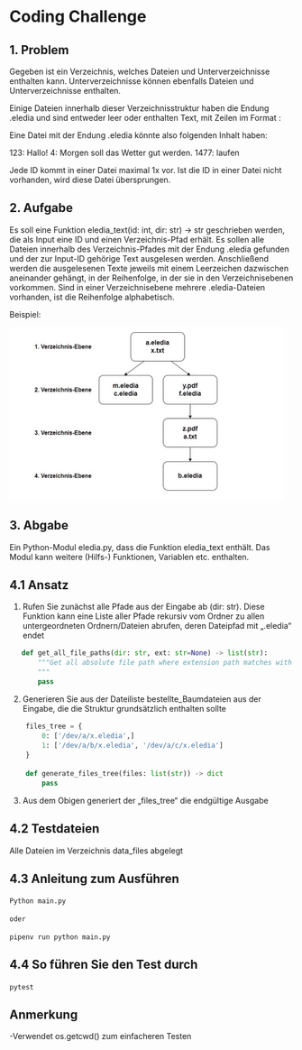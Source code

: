 # Coding Challenge

## 1. Problem
Gegeben ist ein Verzeichnis, welches Dateien und Unterverzeichnisse enthalten kann. Unterverzeichnisse können
ebenfalls Dateien und Unterverzeichnisse enthalten.

Einige Dateien innerhalb dieser Verzeichnisstruktur haben die Endung .eledia und sind entweder leer oder
enthalten Text, mit Zeilen im Format <ID>: <Text>

Eine Datei mit der Endung .eledia könnte also folgenden Inhalt haben:

123: Hallo!
4: Morgen soll das Wetter gut werden.
1477: laufen

Jede ID kommt in einer Datei maximal 1x vor. Ist die ID in einer Datei nicht vorhanden, wird diese Datei
übersprungen.


## 2. Aufgabe
Es soll eine Funktion eledia_text(id: int, dir: str) → str geschrieben werden, die als Input eine ID und einen
Verzeichnis-Pfad erhält. Es sollen alle Dateien innerhalb des Verzeichnis-Pfades mit der Endung .eledia gefunden
und der zur Input-ID gehörige Text ausgelesen werden. Anschließend werden die ausgelesenen Texte jeweils mit
einem Leerzeichen dazwischen aneinander gehängt, in der Reihenfolge, in der sie in den Verzeichnisebenen
vorkommen. Sind in einer Verzeichnisebene mehrere .eledia-Dateien vorhanden, ist die Reihenfolge alphabetisch.

Beispiel: 

![Beispiel](docs/images/example-pic.jpeg)

## 3. Abgabe

Ein Python-Modul eledia.py, dass die Funktion eledia_text enthält. Das Modul kann weitere (Hilfs-) Funktionen,
Variablen etc. enthalten.

## 4.1 Ansatz

1. Rufen Sie zunächst alle Pfade aus der Eingabe ab (dir: str). Diese Funktion kann eine Liste aller Pfade rekursiv vom Ordner zu allen untergeordneten Ordnern/Dateien abrufen, deren Dateipfad mit „.eledia“ endet
 ```python
    def get_all_file_paths(dir: str, ext: str=None) -> list(str):
        """Get all absolute file path where extension path matches with input `ext`
        """
        pass
   ```

 2. Generieren Sie aus der Dateiliste bestellte_Baumdateien aus der Eingabe, die die Struktur grundsätzlich enthalten sollte
```python 
    files_tree = {
        0: ['/dev/a/x.eledia',]
        1: ['/dev/a/b/x.eledia', '/dev/a/c/x.eledia']
    }

    def generate_files_tree(files: list(str)) -> dict
        pass


   ```
3. Aus dem Obigen generiert der „files_tree“ die endgültige Ausgabe


## 4.2 Testdateien

Alle Dateien im Verzeichnis data_files abgelegt

## 4.3 Anleitung zum Ausführen
```
Python main.py

oder

pipenv run python main.py

```

## 4.4 So führen Sie den Test durch

```pytest```

## Anmerkung
-Verwendet os.getcwd() zum einfacheren Testen